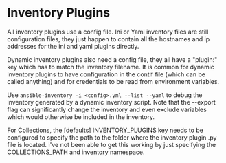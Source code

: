 # Inventory Plugins

All inventory plugins use a config file. Ini or Yaml inventory files are still configuration files, they just happen to contain all the hostnames and ip addresses for the ini and yaml plugins directly. 

Dynamic inventory plugins also need a config file, they all have a "plugin:" key which has to match the inventory filename. It is common for dynamic inventory plugins to have configuration in the contif file (which can be called anything) and for credentials to be read from environment variables. 

Use `ansible-inventory -i <config>.yml --list --yaml` to debug the inventory generated by a dynamic inventory script. Note that the --export flag can significantly change the inventory and even exclude variables which would otherwise be included in the inventory.

For Collections, the [defaults] INVENTORY_PLUGINS key needs to be configured to specify the path to the folder where the inventory plugin .py file is located. I've not been able to get this working by just specifying the COLLECTIONS_PATH and inventory namespace.
